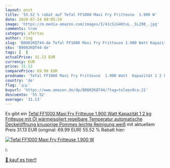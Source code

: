 ```yaml
---
layout: post
title: '55.52 % rabat auf Tefal FF1000 Maxi Fry Fritteuse  1.900 W'
date: 2020-07-24 08:05:24
image: 'https://m.media-amazon.com/images/I/41cSiG46tuL._SL200_.jpg'
comments: true
category: ofertas
author: ring
slug: 'B0002KQT44-de Tefal FF1000 Maxi Fry Fritteuse 1.900 Watt Kapazität 1 2...'
sku: 'B0002KQT44-de'
tags: [  ]
actualPrice: 31.13 EUR
currency: EUR
price: 31.13
comparePrice: 69.99 EUR
prodname: 'Tefal FF1000 Maxi Fry Fritteuse  1.900 Watt  Kapazität 1 2 kg  Fritteuse mit Öl  wärmeisoliert  regelbare Temperatur  automatische Deckelöffnung  knusprige Pommes  leichte Reinigung  weiß'
country: 'de'
flag: '🇩🇪'
buyurl: 'https://www.amazon.de/dp/B0002KQT44/?tag=tolees0ca-21'
descuento: '55.52'
average: '31.13'
---
```


Es gibt ein [Tefal FF1000 Maxi Fry Fritteuse  1.900 Watt  Kapazität 1 2 kg  Fritteuse mit Öl  wärmeisoliert  regelbare Temperatur  automatische Deckelöffnung  knusprige Pommes  leichte Reinigung  weiß](https://www.amazon.de/dp/B0002KQT44/?tag=tolees0ca-21) mit aktuellem Preis 31.13 EUR (original: 69.99 EUR) 55.52 % Rabatt hier:

[![Tefal FF1000 Maxi Fry Fritteuse  1.900 W](https://m.media-amazon.com/images/I/41cSiG46tuL._SL200_.jpg)](https://www.amazon.de/dp/B0002KQT44/?tag=tolees0ca-21)

ℹ️:


[🛒 kauf es hier!!](https://www.amazon.de/dp/B0002KQT44/?tag=tolees0ca-21)
